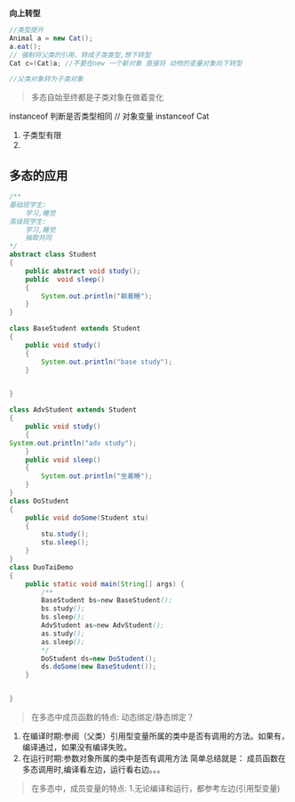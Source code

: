 **向上转型**
```java
//类型提升
Animal a = new Cat();
a.eat();
// 强制将父类的引用，转成子类类型,想下转型
Cat c=(Cat)a; //不要在new 一个新对象 直接将 动物的变量对象向下转型

//父类对象转为子类对象
```
> 多态自始至终都是子类对象在做着变化

instanceof 判断是否类型相同
// 对象变量 instanceof  Cat
1. 子类型有限
2.

## 多态的应用

```Java
/**
基础班学生:
    学习,睡觉
高级班学生:
    学习,睡觉
    抽取共同
*/
abstract class Student
{
    public abstract void study();
    public  void sleep()
    {
        System.out.println("躺着睡");
    }
}

class BaseStudent extends Student
{
    public void study()
    {
        System.out.println("base study");
    }


}

class AdvStudent extends Student
{
    public void study()
    {
System.out.println("adv study");
    }
    public void sleep()
    {
        System.out.println("坐着睡");
    }
}
class DoStudent
{
    public void doSome(Student stu)
    {
        stu.study();
        stu.sleep();
    }
}
class DuoTaiDemo
{
    public static void main(String[] args) {
        /**
        BaseStudent bs=new BaseStudent();
        bs.study();
        bs.sleep();
        AdvStudent as=new AdvStudent();
        as.study();
        as.sleep();
        */
        DoStudent ds=new DoStudent();
        ds.doSome(new BaseStudent());
    }


}
```

> 在多态中成员函数的特点:
动态绑定/静态绑定？
1. 在编译时期:参阅（父类）引用型变量所属的类中是否有调用的方法。如果有，编译通过，如果没有编译失败。
2. 在运行时期:参数对象所属的类中是否有调用方法
简单总结就是： 成员函数在多态调用时,编译看左边，运行看右边。。。
> 在多态中，成员变量的特点:
1.无论编译和运行，都参考左边(引用型变量)
